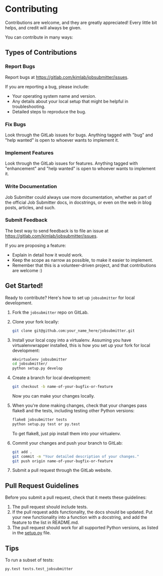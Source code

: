 # Contributing

Contributions are welcome, and they are greatly appreciated! Every
little bit helps, and credit will always be given.

You can contribute in many ways:

## Types of Contributions

### Report Bugs

Report bugs at https://gitlab.com/kimlab/jobsubmitter/issues.

If you are reporting a bug, please include:

* Your operating system name and version.
* Any details about your local setup that might be helpful in troubleshooting.
* Detailed steps to reproduce the bug.

### Fix Bugs

Look through the GitLab issues for bugs. Anything tagged with "bug"
and "help wanted" is open to whoever wants to implement it.

### Implement Features

Look through the GitLab issues for features. Anything tagged with "enhancement"
and "help wanted" is open to whoever wants to implement it.

### Write Documentation

Job Submitter could always use more documentation, whether as part of the
official Job Submitter docs, in docstrings, or even on the web in blog posts,
articles, and such.

### Submit Feedback

The best way to send feedback is to file an issue at https://gitlab.com/kimlab/jobsubmitter/issues.

If you are proposing a feature:

* Explain in detail how it would work.
* Keep the scope as narrow as possible, to make it easier to implement.
* Remember that this is a volunteer-driven project, and that contributions
  are welcome :)

## Get Started!

Ready to contribute? Here's how to set up `jobsubmitter` for local development.

1. Fork the `jobsubmitter` repo on GitLab.
1. Clone your fork locally:

    ```bash
    git clone git@github.com:your_name_here/jobsubmitter.git
    ```

1. Install your local copy into a virtualenv. Assuming you have virtualenvwrapper installed, this is how you set up your fork for local development:

    ```bash
    mkvirtualenv jobsubmitter
    cd jobsubmitter/
    python setup.py develop
    ```

1. Create a branch for local development:

    ```bash
    git checkout -b name-of-your-bugfix-or-feature
    ```

    Now you can make your changes locally.

1. When you're done making changes, check that your changes pass flake8 and the tests, including testing other Python versions:

    ```bash
    flake8 jobsubmitter tests
    python setup.py test or py.test
    ```

    To get flake8, just pip install them into your virtualenv.

1. Commit your changes and push your branch to GitLab:

    ```bash
    git add .
    git commit -m "Your detailed description of your changes."
    git push origin name-of-your-bugfix-or-feature
    ```

1. Submit a pull request through the GitLab website.

## Pull Request Guidelines

Before you submit a pull request, check that it meets these guidelines:

1. The pull request should include tests.
1. If the pull request adds functionality, the docs should be updated. Put
   your new functionality into a function with a docstring, and add the
   feature to the list in README.md.
1. The pull request should work for all supported Python versions, as listed
   in the [setup.py](setup.py) file.

## Tips

To run a subset of tests:

```bash
py.test tests.test_jobsubmitter
```

